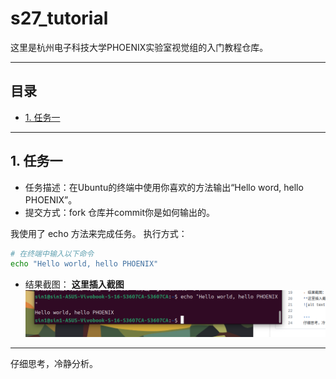 # s27_tutorial
这里是杭州电子科技大学PHOENIX实验室视觉组的入门教程仓库。

---
## 目录
- [1. 任务一](#任务一)

---
## 1. 任务一
- 任务描述：在Ubuntu的终端中使用你喜欢的方法输出“Hello word, hello PHOENIX”。
- 提交方式：fork 仓库并commit你是如何输出的。

我使用了 echo 方法来完成任务。
执行方式：
```bash
# 在终端中输入以下命令
echo "Hello world, hello PHOENIX"
```
- 结果截图：
**这里插入截图**
![alt text](image.png)

---
仔细思考，冷静分析。
